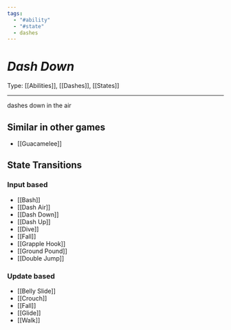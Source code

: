 ```yaml
---
tags:
  - "#ability"
  - "#state"
  - dashes
---
```

# _Dash Down_

Type: [[Abilities]], [[Dashes]], [[States]]

----


dashes down in the air


## Similar in other games

* [[Guacamelee]]



## State Transitions

### Input based

* [[Bash]]
* [[Dash Air]]
* [[Dash Down]]
* [[Dash Up]]
* [[Dive]]
* [[Fall]]
* [[Grapple Hook]]
* [[Ground Pound]]
* [[Double Jump]]

### Update based

* [[Belly Slide]]
* [[Crouch]]
* [[Fall]]
* [[Glide]]
* [[Walk]]